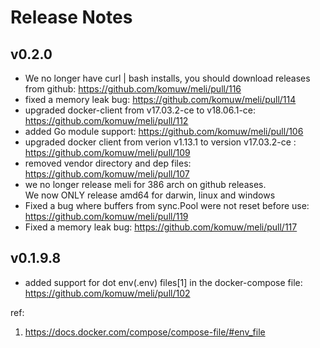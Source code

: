 # Release Notes
## v0.2.0
- We no longer have curl | bash installs, you should download releases from github: https://github.com/komuw/meli/pull/116
- fixed a memory leak bug: https://github.com/komuw/meli/pull/114
- upgraded docker-client from v17.03.2-ce to v18.06.1-ce: https://github.com/komuw/meli/pull/112
- added Go module support: https://github.com/komuw/meli/pull/106
- upgraded docker client from verion v1.13.1 to version v17.03.2-ce : https://github.com/komuw/meli/pull/109
- removed vendor directory and dep files: https://github.com/komuw/meli/pull/107
- we no longer release meli for 386 arch on github releases.  
  We now ONLY release amd64 for darwin, linux and windows
- Fixed a bug where buffers from sync.Pool were not reset before use: https://github.com/komuw/meli/pull/119
- Fixed a memory leak bug: https://github.com/komuw/meli/pull/117


## v0.1.9.8
- added support for dot env(.env) files[1] in the docker-compose file: https://github.com/komuw/meli/pull/102        

ref:          
1. https://docs.docker.com/compose/compose-file/#env_file
